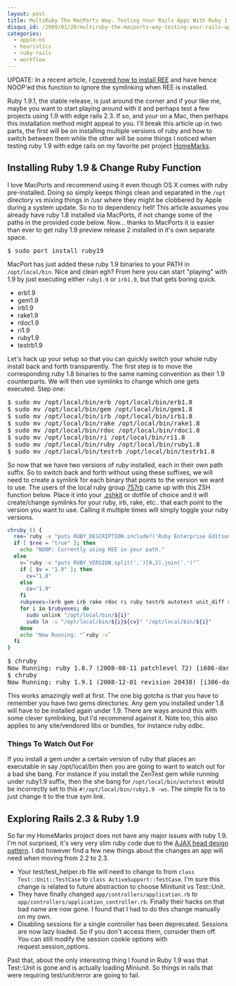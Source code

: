 ```yaml
--- 
layout: post
title: MultiRuby The MacPorts Way. Testing Your Rails Apps With Ruby 1.9
disqus_id: /2009/01/20/multiruby-the-macports-way-testing-your-rails-apps-with-ruby-1-9/
categories: 
  - apple-os
  - heuristics
  - ruby-rails
  - workflow
---
```


<aside class="flash_warn">
  UPDATE: In a recent article, I <a href="/2009/10/27/installing-ree-with-the-snow-leopard-sql-server-stack/">covered how to install REE</a> and have hence NOOP'ed this function to ignore the symlinking when REE is installed.
</aside>

<p>
  Ruby 1.9.1, the stable release, is just around the corner and if your like me, maybe you want to start playing around with it and perhaps test a few projects using 1.9 with edge rails 2.3. If so, and your on a Mac, then perhaps this installation method might appeal to you. I'll break this article up in two parts, the first will be on installing multiple versions of ruby and how to switch between them while the other will be some things I noticed when testing ruby 1.9 with edge rails on my favorite pet project <a href="http://github.com/metaskills/homemarks/tree/master">HomeMarks</a>.
</p>


<h2>Installing Ruby 1.9 & Change Ruby Function</h2>

<p>
  I love MacPorts and recommend using it even though OS X comes with ruby pre-installed. Doing so simply keeps things clean and separated in the <code>/opt</code> directory vs mixing things in /usr where they might be clobbered by Apple during a system update. So no to dependency hell! This article assumes you already have ruby 1.8 installed via MacPorts, if not change some of the paths in the provided code below. Now... thanks to MacPorts it is easier than ever to get ruby 1.9 preview release 2 installed in it's own separate space.
</p>

<pre class="command">
$ sudo port install ruby19
</pre>

<p>
  MacPort has just added these ruby 1.9 binaries to your PATH in <code>/opt/local/bin</code>. Nice and clean egh? From here you can start "playing" with 1.9 by just executing either <code>ruby1.9</code> or <code>irb1.9</code>, but that gets boring quick.
</p>

<ul>
  <li>erb1.9</li>
  <li>gem1.9</li>
  <li>irb1.9</li>
  <li>rake1.9</li>
  <li>rdoc1.9</li>
  <li>ri1.9</li>
  <li>ruby1.9</li>
  <li>testrb1.9</li>
</ul>

<p>
  Let's hack up your setup so that you can quickly switch your whole ruby install back and forth transparently. The first step is to move the corresponding ruby 1.8 binaries to the same naming convention as their 1.9 counterparts. We will then use symlinks to change which one gets executed. Step one:
</p>

<pre class="command">
$ sudo mv /opt/local/bin/erb /opt/local/bin/erb1.8
$ sudo mv /opt/local/bin/gem /opt/local/bin/gem1.8
$ sudo mv /opt/local/bin/irb /opt/local/bin/irb1.8
$ sudo mv /opt/local/bin/rake /opt/local/bin/rake1.8
$ sudo mv /opt/local/bin/rdoc /opt/local/bin/rdoc1.8
$ sudo mv /opt/local/bin/ri /opt/local/bin/ri1.8
$ sudo mv /opt/local/bin/ruby /opt/local/bin/ruby1.8
$ sudo mv /opt/local/bin/testrb /opt/local/bin/testrb1.8
</pre>

<p>
  So now that we have two versions of ruby installed, each in their own path suffix. So to switch back and forth without using these suffixes, we will need to create a symlink for each binary that points to the version we want to use. The users of the local ruby group <a href="http://757rb.org/">757rb</a> came up with this ZSH function below. Place it into your <a href="http://github.com/metaskills/zshkit/tree/master">.zshkit</a> or dotfile of choice and it will create/change symlinks for your ruby, irb, rake, etc.. that each point to the version you want to use. Calling it multiple times will simply toggle your ruby versions.
</p>

```bash
chruby () {
  ree=`ruby -e "puts RUBY_DESCRIPTION.include?('Ruby Enterprise Edition')"`
  if [ $ree = "true" ]; then 
    echo "NOOP: Currently using REE in your path."
  else
    v=`ruby -e "puts RUBY_VERSION.split('.')[0,2].join('.')"`
    if [ $v = "1.9" ]; then 
      cv="1.8"
    else
      cv="1.9"
    fi
    rubyexes=(erb gem irb rake rdoc ri ruby testrb autotest unit_diff rails)
    for i in $rubyexes; do
      sudo unlink "/opt/local/bin/${i}"
      sudo ln -s "/opt/local/bin/${i}${cv}" "/opt/local/bin/${i}"
    done
    echo "Now Running: "`ruby -v`
  fi
}
```

<pre class="command">
$ chruby
Now Running: ruby 1.8.7 (2008-08-11 patchlevel 72) [i686-darwin9]
$ chruby
Now Running: ruby 1.9.1 (2008-12-01 revision 20438) [i386-darwin9]
</pre>

<p>
  This works amazingly well at first. The one big gotcha is that you have to remember you have two gems directories. Any gem you installed under 1.8 will have to be installed again under 1.9. There are ways around this with some clever symlinking, but I'd recommend against it. Note too, this also applies to any site/vendored libs or bundles, for instance ruby odbc.
</p>


<h3>Things To Watch Out For</h3>

<p>
  If you install a gem under a certain version of ruby that places an executable in say /opt/local/bin then you are going to want to watch out for a bad she bang. For instance if you install the ZenTest gem while running under ruby1.9 suffix, then the she bang for <code>/opt/local/bin/autotest</code> would be incorrectly set to this <code>#!/opt/local/bin/ruby1.9 -ws</code>. The simple fix is to just change it to the true sym link.
</p>


<h2>Exploring Rails 2.3 & Ruby 1.9</h2>

<p>
  So far my HomeMarks project does not have any major issues with ruby 1.9. I'm not surprised, it's very very slim ruby code due to the <a href="/2008/05/24/the-ajax-head-design-pattern/">AJAX head design pattern</a>. I did however find a few new things about the changes an app will need when moving from 2.2 to 2.3.
</p>

<ul>
  <li>Your test/test_helper.rb file will need to change to from <code>class Test::Unit::TestCase</code> to <code>class ActiveSupport::TestCase</code>. I'm sure this change is related to future abstraction to choose Minitunit vs Test::Unit.</li>
  <li>They have finally changed <code>app/controllers/application.rb</code> to <code>app/controllers/application_controller.rb</code>. Finally their hacks on that bad name are now gone. I found that I had to do this change manually on my own.</li>
  <li>Disabling sessions for a single controller has been deprecated. Sessions are now lazy loaded. So if you don't access them, consider them off. You can still modify the session cookie options with request.session_options.</li>
</ul>

<p>
  Past that, about the only interesting thing I found in Ruby 1.9 was that Test::Unit is gone and is actually loading Miniunit. So things in rails that were requiring test/unit/error are going to fail.
</p>



